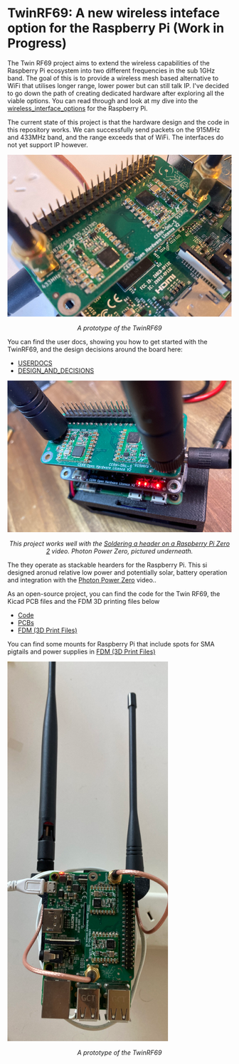 # TwinRF69: A new wireless inteface option for the Raspberry Pi (Work in Progress)

The Twin RF69 project aims to extend the wireless capabilities of the Raspberry Pi ecosystem into two different frequencies in the sub 1GHz band. The goal of this is to provide a wireless mesh based alternative to WiFi that utilises longer range, lower power but can still talk IP. I've decided to go down the path of creating dedicated hardware after exploring all the viable options. You can read through and look at my dive into the [wireless_interface_options](WIRELESS_INTERFACE_RESEARCH.md) for the Raspberry Pi.

The current state of this project is that the hardware design and the code in this repository works. We can successfully send packets on the 915MHz and 433MHz band, and the range exceeds that of WiFi. The interfaces do not yet support IP however.

![Alt text](IMG/TwinRF69.png?raw=true "Title") <p style="text-align:center; font-style:italic;">A prototype of the TwinRF69</p>

You can find the user docs, showing you how to get started with the TwinRF69, and the design decisions around the board here:
* [USERDOCS](USERDOCS.md) 
* [DESIGN_AND_DECISIONS](DESIGN_AND_DECISIONS.md)

![Alt text](IMG/TwinRF69_with_PPZ.png?raw=true "Title") <p style="text-align:center; font-style:italic;">This project works well with the  [Soldering a header on a Raspberry Pi Zero 2](https://youtu.be/pwCCnsn2Mug) video. Photon Power Zero, pictured underneath. 

The they operate as stackable hearders for the Raspberry Pi. This si designed aronud relative low power and potentially solar, battery operation and integration with the  [Photon Power Zero](https://youtu.be/pwCCnsn2Mug) video..</p>

As an open-source project, you can find the code for the Twin RF69, the Kicad PCB files and the FDM 3D printing files below
* [Code](Code)
* [PCBs](PCBs)
* [FDM (3D Print Files)](FDM)

You can find some mounts for Raspberry Pi that include spots for SMA pigtails and power supplies in [FDM (3D Print Files)](FDM)

![Alt text](IMG/TwinRF69_full.png?raw=true "Title") <p style="text-align:center; font-style:italic;">A prototype of the TwinRF69</p>
